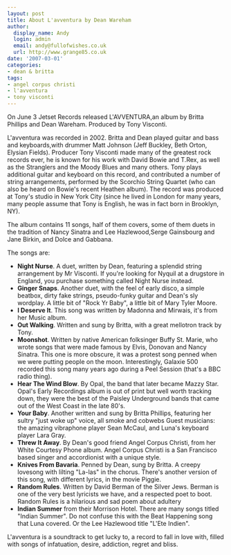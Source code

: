 ```yaml
---
layout: post
title: About L'avventura by Dean Wareham
author:
  display_name: Andy
  login: admin
  email: andy@fullofwishes.co.uk
  url: http://www.grange85.co.uk
date: '2007-03-01'
categories:
- dean & britta
tags:
- angel corpus christi
- l'avventura
- tony visconti
---
```


On June 3 Jetset Records released L'AVVENTURA,an album by Britta Phillips and Dean Wareham. Produced by Tony Visconti.

L'avventura was recorded in 2002. Britta and Dean played guitar and bass and keyboards,with drummer Matt Johnson (Jeff Buckley, Beth Orton, Elysian Fields). Producer Tony Visconti made many of the greatest rock records ever, he is known for his work with David Bowie and T.Rex, as well as the Stranglers and the Moody Blues and many others. Tony plays additional guitar and keyboard on this record, and contributed a number of string arrangements, performed by the Scorchio String Quartet (who can also be heard on Bowie's recent Heathen album). The record was produced at Tony's studio in New York City (since he lived in London for many years, many people assume that Tony is English, he was in fact born in Brooklyn, NY).

The album contains 11 songs, half of them covers, some of them duets in the tradition of Nancy Sinatra and Lee Hazlewood,Serge Gainsbourg and Jane Birkin, and Dolce and Gabbana.

The songs are:


 - **Night Nurse**. A duet, written by Dean, featuring a splendid string arrangement by Mr Visconti. If you're looking for Nyquil at a drugstore in England, you purchase something called Night Nurse instead.
 - **Ginger Snaps**. Another duet, with the feel of early disco, a simple beatbox, dirty fake strings, pseudo-funky guitar and Dean's sly wordplay. A little bit of "Rock Yr Baby", a little bit of Mary Tyler Moore.
 - **I Deserve It**. This song was written by Madonna and Mirwais, it's from her Music album.
 - **Out Walking**. Written and sung by Britta, with a great mellotron track by Tony.
 - **Moonshot**. Written by native American folksinger Buffy St. Marie, who wrote songs that were made famous by Elvis, Donovan and Nancy Sinatra. This one is more obscure, it was a protest song penned when we were putting people on the moon. Interestingly, Galaxie 500 recorded this song many years ago during a Peel Session (that's a BBC radio thing).
 - **Hear The Wind Blow**. By Opal, the band that later became Mazzy Star. Opal's Early Recordings album is out of print but well worth tracking down, they were the best of the Paisley Underground bands that came out of the West Coast in the late 80's.
 - **Your Baby**. Another written and sung by Britta Phillips, featuring her sultry "just woke up" voice, all smoke and cobwebs Guest musicians: the amazing vibraphone player Sean McCaul, and Luna's keyboard player Lara Gray.
 - **Threw It Away**. By Dean's good friend Angel Corpus Christi, from her White Courtesy Phone album. Angel Corpus Christi is a San Francisco based singer and accordionist with a unique style.
 - **Knives From Bavaria**. Penned by Dean, sung by Britta. A creepy lovesong with lilting "La-las" in the chorus. There's another version of this song, with different lyrics, in the movie Piggie.
 - **Random Rules**. Written by David Berman of the Silver Jews. Berman is one of the very best lyricists we have, and a respected poet to boot. Random Rules is a hilarious and sad poem about adultery
 - **Indian Summer** from their Morrison Hotel. There are many songs titled "Indian Summer". Do not confuse this with the Beat Happening song that Luna covered. Or the Lee Hazlewood title "L'Ete Indien".

L'avventura is a soundtrack to get lucky to, a record to fall in love with, filled with songs of infatuation, desire, addiction, regret and bliss.



